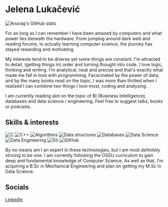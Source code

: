 # Jelena Lukačević
![Anurag's GitHub stats](https://github-readme-stats.vercel.app/api?username=jelavk&show_icons=true&theme=cobalt)

<p> For as long as I can remember I have been amazed by computers and what power lies beneath the hardware.
From jumping around dark web and reading forums, to actually learning computer science, the journey has 
stayed rewarding and motivating. 
 
My interests tend to be diverse yet some things are constant. I'm attracted to detail, (getting things in)
order and turning thought into code. I love logic, thinking and writing. I'm analytical, neat and precise
and that's exactly what made me fall in love with programming. 
Facscinated by the power of data, and by the many books read on the topic, I was more than thrilled
when I realized I can combine two things I love most, coding and analyzing.  

I am currently reading alot on the topic of BI (Business Intelligence), databases and data science / engineering.
Feel free to suggest talks, books or podcasts.</p>


## Skills & interests
![C](https://img.shields.io/badge/c-%2300599C.svg?style=for-the-badge&logo=c&logoColor=white)
![C++](https://img.shields.io/badge/c++-%2300599C.svg?style=for-the-badge&logo=c%2B%2B&logoColor=white)
![Algorithms](https://img.shields.io/badge/Algorithms-003545?style=for-the-badge&&logoColor=white)
![Data structures](https://img.shields.io/badge/Data_Structures-%2300C4CC.svg?style=for-the-badge&logoColor=white)
![Databases](https://img.shields.io/badge/Databases-F37440?style=for-the-badge&logoColor=white)
![Data Science](https://img.shields.io/badge/Data_Science-%2300f.svg?style=for-the-badge&logoColor=white)
![Data Engineering](https://img.shields.io/badge/Data_Engineering-470137?style=for-the-badge&logoColor=#FF61F6)
![Git](https://img.shields.io/badge/git-%23F05033.svg?style=for-the-badge&logo=git&logoColor=white)
![GitHub](https://img.shields.io/badge/github-%23121011.svg?style=for-the-badge&logo=github&logoColor=white)


<p>By no means am I an expert in these technologies, but I am most definitely striving to be one. I am 
currently following the OSSU curriculum to gain deep and fundamental knowledge of Computer Science. As well
as that, I'm acquiring a B.Sc in Mechanical Engineering and plan on getting my M.Sc in Data Science.</p>


## Socials
[LinkedIn](www.linkedin.com/in/jelena-lukačević-909144243)
